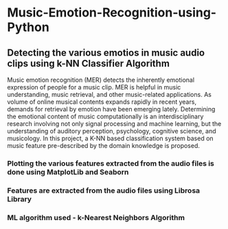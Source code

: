 # Music-Emotion-Recognition-using-Python
## Detecting the various emotios in music audio clips using k-NN Classifier Algorithm

Music emotion recognition (MER) detects the inherently emotional expression of people for a music clip. MER is helpful in music understanding, music retrieval, and other music-related applications. As volume of online musical contents expands rapidly in recent years, demands for retrieval by emotion have been emerging lately. Determining the emotional content of music computationally is an interdisciplinary research involving not only signal processing and machine learning, but the understanding of auditory perception, psychology, cognitive science, and musicology.
In this project, a K-NN based classification system based on music feature pre-described by the domain knowledge is proposed.


### Plotting the various features extracted from the audio files is done using MatplotLib and Seaborn

### Features are extracted from the audio files using Librosa Library

### ML algorithm used - k-Nearest Neighbors Algorithm
